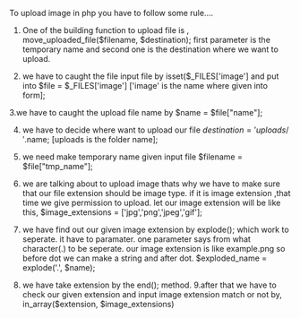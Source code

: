 To upload image in php you have to follow some rule....

1. One of the building function to upload file is , 
move_uploaded_file($filename, $destination);
first parameter is the temporary name and second one is the destination where we want to upload.

2. we have to caught  the file input file by
isset($_FILES['image'] and put into $file = $_FILES['image'] ['image' is the name where given into form];

3.we have to caught the upload file name by 
$name = $file["name"];

4. we have to decide where want to upload our file
$destination = 'uploads/'.$name; [uploads is the folder name];

5. we need make temporary name given input file
$filename = $file["tmp_name"];

6. we are talking about to upload image thats why we have to make sure that our file extension should be image type. 
if it is image extension ,that time we give permission to upload.
let our image extension will be like this,
$image_extensions = ['jpg','png','jpeg','gif'];

7. we have find out our given image extension by explode(); which work to seperate. it have to paramater. one parameter 
says from what character(.) to be seperate. our image extension is like example.png
so before dot we can make a string and after dot.
$exploded_name = explode('.', $name);

8. we have take extension by the end(); method.
9.after that we have to check our given extension and input image extension match or not by,
in_array($extension, $image_extensions)
   